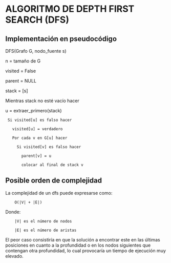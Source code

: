 # ALGORITMO DE DEPTH FIRST SEARCH (DFS)

## Implementación en pseudocódigo

DFS(Grafo G, nodo_fuente s)

  n = tamaño de G 
 
  visited = False
 
  parent = NULL 
 
  stack = [s] 
 
  Mientras stack no esté vacío hacer
 
   u = extraer_primero(stack)
   
     Si visited[u] es falso hacer
     
       visited[u] = verdadero
     
       Por cada v en G[u] hacer
       
         Si visited[v] es falso hacer
         
           parent[v] = u
           
           colocar al final de stack v 
           
           

## Posible orden de complejidad

La complejidad de un dfs puede expresarse como:

        O(|V| + |E|)

Donde:

        |V| es el número de nodos
        
        |E| es el número de aristas


El peor caso consistiría en que la solución a encontrar este en las últimas posiciones en cuanto a la profundidad o en los nodos siguientes que contengan otra profundidad, lo cual provocaría un tiempo de ejecución muy elevado.
  
